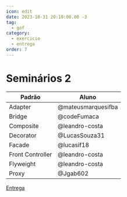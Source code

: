 ```yaml
---
icon: edit
date: 2023-10-31 20:10:00.00 -3
tag:
  - gof
category:
  - exercicio
  - entrega
order: 7
---
```


# Seminários 2

|Padrão|Aluno|
|--|--|
|Adapter|@mateusmarquesifba|
|Bridge|@codeFumaca|
|Composite|@leandro-costa|
|Decorator|@LucasSouza31|
|Facade|@lucasif18|
|Front Controller|@leandro-costa|
|Flyweight|@leandro-costa|
|Proxy|@Jgab602|



[Entrega](https://classroom.github.com/a/Hy0dkOQx)